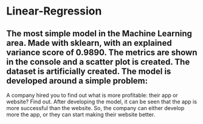 # Linear-Regression
The most simple model in the Machine Learning area. Made with sklearn, with an explained variance score of 0.9890. The metrics are shown in the console and a scatter plot is created. The dataset is artificially created.
The model is developed around a simple problem:
---------------------------------------------------------
A company hired you to find out what is more profitable: their app or website? Find out.
After developing the model, it can be seen that the app is more successful than the website. So, the company can either develop more the app, or they can start making their website better.
